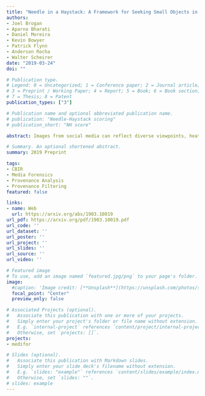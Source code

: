 ```yaml
---
title: "Needle in a Haystack: A Framework for Seeking Small Objects in Big Datasets"
authors:
- Joel Brogan
- Aparna Bharati
- Daniel Moreira
- Kevin Bowyer
- Patrick Flynn
- Anderson Rocha
- Walter Scheirer
date: "2019-03-24"
doi: ""

# Publication type.
# Legend: 0 = Uncategorized; 1 = Conference paper; 2 = Journal article;
# 3 = Preprint / Working Paper; 4 = Report; 5 = Book; 6 = Book section;
# 7 = Thesis; 8 = Patent
publication_types: ["3"]

# Publication name and optional abbreviated publication name.
# publication: "Needle-Haystack scoring"
# publication_short: "NH score"

abstract: Images from social media can reflect diverse viewpoints, heated arguments, and expressions of creativity --- adding new complexity to search tasks. Researchers working on Content-Based Image Retrieval (CBIR) have traditionally tuned their search algorithms to match filtered results with user search intent. However, we are now bombarded with composite images of unknown origin, authenticity, and even meaning. With such uncertainty, users may not have an initial idea of what the results of a search query should look like. For instance, hidden people, spliced objects, and subtly altered scenes can be difficult for a user to detect initially in a meme image, but may contribute significantly to its composition. We propose a new framework for image retrieval that models object-level regions using image keypoints retrieved from an image index, which are then used to accurately weight small contributing objects within the results, without the need for costly object detection steps. We call this method Needle-Haystack (NH) scoring, and it is optimized for fast matrix operations on CPUs. We show that this method not only performs comparably to state-of-the-art methods in classic CBIR problems, but also outperforms them in fine-grained object- and instance-level retrieval on the Oxford 5K, Paris 6K, Google-Landmarks, and NIST MFC2018 datasets, as well as meme-style imagery from Reddit.

# Summary. An optional shortened abstract.
summary: 2019 Preprint

tags:
- CBIR
- Media Forensics
- Provenance Analysis
- Provenance Filtering
featured: false

links:
- name: Web
  url: https://arxiv.org/abs/1903.10019
url_pdf: https://arxiv.org/pdf/1903.10019.pdf
url_code: ''
url_dataset: ''
url_poster: ''
url_project: ''
url_slides: ''
url_source: ''
url_video: ''

# Featured image
# To use, add an image named `featured.jpg/png` to your page's folder. 
image:
  #caption: 'Image credit: [**Unsplash**](https://unsplash.com/photos/s9CC2SKySJM)'
  focal_point: "Center"
  preview_only: false

# Associated Projects (optional).
#   Associate this publication with one or more of your projects.
#   Simply enter your project's folder or file name without extension.
#   E.g. `internal-project` references `content/project/internal-project/index.md`.
#   Otherwise, set `projects: []`.
projects:
- medifor

# Slides (optional).
#   Associate this publication with Markdown slides.
#   Simply enter your slide deck's filename without extension.
#   E.g. `slides: "example"` references `content/slides/example/index.md`.
#   Otherwise, set `slides: ""`.
# slides: example
---
```


